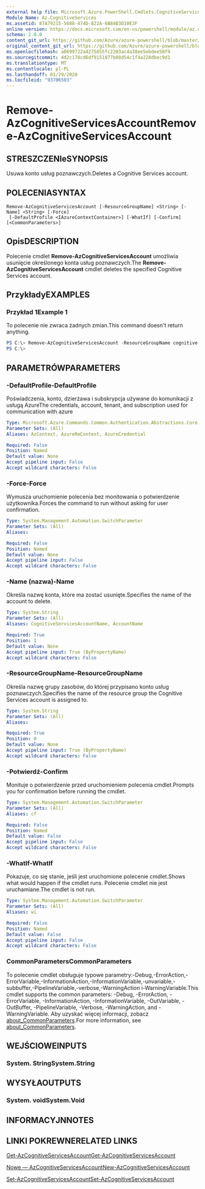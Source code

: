 ```yaml
---
external help file: Microsoft.Azure.PowerShell.Cmdlets.CognitiveServices.dll-Help.xml
Module Name: Az.CognitiveServices
ms.assetid: 87A79215-5688-474D-822A-6B84B3D10E3F
online version: https://docs.microsoft.com/en-us/powershell/module/az.cognitiveservices/remove-azcognitiveservicesaccount
schema: 2.0.0
content_git_url: https://github.com/Azure/azure-powershell/blob/master/src/CognitiveServices/CognitiveServices/help/Remove-AzCognitiveServicesAccount.md
original_content_git_url: https://github.com/Azure/azure-powershell/blob/master/src/CognitiveServices/CognitiveServices/help/Remove-AzCognitiveServicesAccount.md
ms.openlocfilehash: a0699722a4275855fc2203ac4a38ee5ebdee58f9
ms.sourcegitcommit: 4d2c178cd6df9151877b08d54c1f4a228dbec9d1
ms.translationtype: MT
ms.contentlocale: pl-PL
ms.lasthandoff: 01/29/2020
ms.locfileid: "93706503"
---
```

# <span data-ttu-id="648f7-101">Remove-AzCognitiveServicesAccount</span><span class="sxs-lookup"><span data-stu-id="648f7-101">Remove-AzCognitiveServicesAccount</span></span>

## <span data-ttu-id="648f7-102">STRESZCZENIe</span><span class="sxs-lookup"><span data-stu-id="648f7-102">SYNOPSIS</span></span>
<span data-ttu-id="648f7-103">Usuwa konto usług poznawczych.</span><span class="sxs-lookup"><span data-stu-id="648f7-103">Deletes a Cognitive Services account.</span></span>

## <span data-ttu-id="648f7-104">POLECENIA</span><span class="sxs-lookup"><span data-stu-id="648f7-104">SYNTAX</span></span>

```
Remove-AzCognitiveServicesAccount [-ResourceGroupName] <String> [-Name] <String> [-Force]
 [-DefaultProfile <IAzureContextContainer>] [-WhatIf] [-Confirm] [<CommonParameters>]
```

## <span data-ttu-id="648f7-105">Opis</span><span class="sxs-lookup"><span data-stu-id="648f7-105">DESCRIPTION</span></span>
<span data-ttu-id="648f7-106">Polecenie cmdlet **Remove-AzCognitiveServicesAccount** umożliwia usunięcie określonego konta usług poznawczych.</span><span class="sxs-lookup"><span data-stu-id="648f7-106">The **Remove-AzCognitiveServicesAccount** cmdlet deletes the specified Cognitive Services account.</span></span>

## <span data-ttu-id="648f7-107">Przykłady</span><span class="sxs-lookup"><span data-stu-id="648f7-107">EXAMPLES</span></span>

### <span data-ttu-id="648f7-108">Przykład 1</span><span class="sxs-lookup"><span data-stu-id="648f7-108">Example 1</span></span>
<span data-ttu-id="648f7-109">To polecenie nie zwraca żadnych zmian.</span><span class="sxs-lookup"><span data-stu-id="648f7-109">This command doesn't return anything.</span></span>

```powershell
PS C:\> Remove-AzCognitiveServicesAccount -ResourceGroupName cognitive-services-resource-group -name myluis
PS C:\>
```

## <span data-ttu-id="648f7-110">PARAMETRÓW</span><span class="sxs-lookup"><span data-stu-id="648f7-110">PARAMETERS</span></span>

### <span data-ttu-id="648f7-111">-DefaultProfile</span><span class="sxs-lookup"><span data-stu-id="648f7-111">-DefaultProfile</span></span>
<span data-ttu-id="648f7-112">Poświadczenia, konto, dzierżawa i subskrypcja używane do komunikacji z usługą Azure</span><span class="sxs-lookup"><span data-stu-id="648f7-112">The credentials, account, tenant, and subscription used for communication with azure</span></span>

```yaml
Type: Microsoft.Azure.Commands.Common.Authentication.Abstractions.Core.IAzureContextContainer
Parameter Sets: (All)
Aliases: AzContext, AzureRmContext, AzureCredential

Required: False
Position: Named
Default value: None
Accept pipeline input: False
Accept wildcard characters: False
```

### <span data-ttu-id="648f7-113">-Force</span><span class="sxs-lookup"><span data-stu-id="648f7-113">-Force</span></span>
<span data-ttu-id="648f7-114">Wymusza uruchomienie polecenia bez monitowania o potwierdzenie użytkownika.</span><span class="sxs-lookup"><span data-stu-id="648f7-114">Forces the command to run without asking for user confirmation.</span></span>

```yaml
Type: System.Management.Automation.SwitchParameter
Parameter Sets: (All)
Aliases:

Required: False
Position: Named
Default value: None
Accept pipeline input: False
Accept wildcard characters: False
```

### <span data-ttu-id="648f7-115">-Name (nazwa)</span><span class="sxs-lookup"><span data-stu-id="648f7-115">-Name</span></span>
<span data-ttu-id="648f7-116">Określa nazwę konta, które ma zostać usunięte.</span><span class="sxs-lookup"><span data-stu-id="648f7-116">Specifies the name of the account to delete.</span></span>

```yaml
Type: System.String
Parameter Sets: (All)
Aliases: CognitiveServicesAccountName, AccountName

Required: True
Position: 1
Default value: None
Accept pipeline input: True (ByPropertyName)
Accept wildcard characters: False
```

### <span data-ttu-id="648f7-117">-ResourceGroupName</span><span class="sxs-lookup"><span data-stu-id="648f7-117">-ResourceGroupName</span></span>
<span data-ttu-id="648f7-118">Określa nazwę grupy zasobów, do której przypisano konto usług poznawczych.</span><span class="sxs-lookup"><span data-stu-id="648f7-118">Specifies the name of the resource group the Cognitive Services account is assigned to.</span></span>

```yaml
Type: System.String
Parameter Sets: (All)
Aliases:

Required: True
Position: 0
Default value: None
Accept pipeline input: True (ByPropertyName)
Accept wildcard characters: False
```

### <span data-ttu-id="648f7-119">-Potwierdź</span><span class="sxs-lookup"><span data-stu-id="648f7-119">-Confirm</span></span>
<span data-ttu-id="648f7-120">Monituje o potwierdzenie przed uruchomieniem polecenia cmdlet.</span><span class="sxs-lookup"><span data-stu-id="648f7-120">Prompts you for confirmation before running the cmdlet.</span></span>

```yaml
Type: System.Management.Automation.SwitchParameter
Parameter Sets: (All)
Aliases: cf

Required: False
Position: Named
Default value: False
Accept pipeline input: False
Accept wildcard characters: False
```

### <span data-ttu-id="648f7-121">-WhatIf</span><span class="sxs-lookup"><span data-stu-id="648f7-121">-WhatIf</span></span>
<span data-ttu-id="648f7-122">Pokazuje, co się stanie, jeśli jest uruchomione polecenie cmdlet.</span><span class="sxs-lookup"><span data-stu-id="648f7-122">Shows what would happen if the cmdlet runs.</span></span>
<span data-ttu-id="648f7-123">Polecenie cmdlet nie jest uruchamiane.</span><span class="sxs-lookup"><span data-stu-id="648f7-123">The cmdlet is not run.</span></span>

```yaml
Type: System.Management.Automation.SwitchParameter
Parameter Sets: (All)
Aliases: wi

Required: False
Position: Named
Default value: False
Accept pipeline input: False
Accept wildcard characters: False
```

### <span data-ttu-id="648f7-124">CommonParameters</span><span class="sxs-lookup"><span data-stu-id="648f7-124">CommonParameters</span></span>
<span data-ttu-id="648f7-125">To polecenie cmdlet obsługuje typowe parametry:-Debug,-ErrorAction,-ErrorVariable,-InformationAction,-InformationVariable,-unvariable,-subbuffer,-PipelineVariable,-verbose,-WarningAction i-WarningVariable.</span><span class="sxs-lookup"><span data-stu-id="648f7-125">This cmdlet supports the common parameters: -Debug, -ErrorAction, -ErrorVariable, -InformationAction, -InformationVariable, -OutVariable, -OutBuffer, -PipelineVariable, -Verbose, -WarningAction, and -WarningVariable.</span></span> <span data-ttu-id="648f7-126">Aby uzyskać więcej informacji, zobacz [about_CommonParameters](https://go.microsoft.com/fwlink/?LinkID=113216).</span><span class="sxs-lookup"><span data-stu-id="648f7-126">For more information, see [about_CommonParameters](https://go.microsoft.com/fwlink/?LinkID=113216).</span></span>

## <span data-ttu-id="648f7-127">WEJŚCIOWE</span><span class="sxs-lookup"><span data-stu-id="648f7-127">INPUTS</span></span>

### <span data-ttu-id="648f7-128">System. String</span><span class="sxs-lookup"><span data-stu-id="648f7-128">System.String</span></span>

## <span data-ttu-id="648f7-129">WYSYŁA</span><span class="sxs-lookup"><span data-stu-id="648f7-129">OUTPUTS</span></span>

### <span data-ttu-id="648f7-130">System. void</span><span class="sxs-lookup"><span data-stu-id="648f7-130">System.Void</span></span>

## <span data-ttu-id="648f7-131">INFORMACYJN</span><span class="sxs-lookup"><span data-stu-id="648f7-131">NOTES</span></span>

## <span data-ttu-id="648f7-132">LINKI POKREWNE</span><span class="sxs-lookup"><span data-stu-id="648f7-132">RELATED LINKS</span></span>

[<span data-ttu-id="648f7-133">Get-AzCognitiveServicesAccount</span><span class="sxs-lookup"><span data-stu-id="648f7-133">Get-AzCognitiveServicesAccount</span></span>](./Get-AzCognitiveServicesAccount.md)

[<span data-ttu-id="648f7-134">Nowe — AzCognitiveServicesAccount</span><span class="sxs-lookup"><span data-stu-id="648f7-134">New-AzCognitiveServicesAccount</span></span>](./New-AzCognitiveServicesAccount.md)

[<span data-ttu-id="648f7-135">Set-AzCognitiveServicesAccount</span><span class="sxs-lookup"><span data-stu-id="648f7-135">Set-AzCognitiveServicesAccount</span></span>](./Set-AzCognitiveServicesAccount.md)



